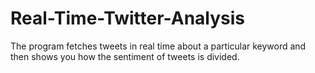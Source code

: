 # Real-Time-Twitter-Analysis
The program fetches tweets in real time about a particular keyword and then shows you how the sentiment of tweets is divided.
